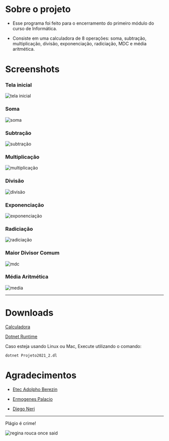 # Sobre o projeto

- Esse programa foi feito para o encerramento do primeiro módulo do curso de Informática.

- Consiste em uma calculadora de 8 operações: soma, subtração, multiplicação, divisão, exponenciação, radiciação, MDC e média aritmética. 

# Screenshots

### Tela inicial

![tela inicial](screenshots/tela%20inicial.png)

### Soma

![soma](screenshots/soma.png)

### Subtração
![subtração](screenshots/subtração.png)

### Multiplicação
![multiplicação](screenshots/multiplicação.png)

### Divisão
![divisão](screenshots/divis%C3%A3o.png)

### Exponenciação
![exponenciação](screenshots/exponencia%C3%A7%C3%A3o.png)

### Radiciação
![radiciação](screenshots/radicia%C3%A7%C3%A3o.png)

### Maior Divisor Comum
![mdc](screenshots/mdc.png)

### Média Aritmética
![media](screenshots/m%C3%A9dia%20aritmetica.png)

---

# Downloads

[Calculadora](dist/Projeto-Final-2022.zip)

[Dotnet Runtime](https://dotnet.microsoft.com/en-us/download)

Caso esteja usando Linux ou Mac, Execute utilizando o comando:

```dotnet Projeto2021_2.dl```


# Agradecimentos
- [Etec Adolpho Berezin](http://eteab.com.br/cms/)

- [Ermogenes Palacio](https://github.com/ermogenes)

- [Diego Neri](https://github.com/diegoneri)

---

Plágio é crime!

![regina rouca once said](screenshots/regina.gif)